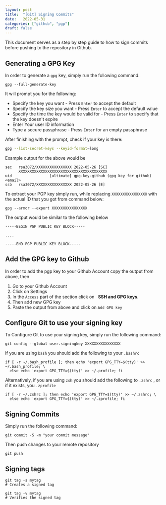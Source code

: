 ```yaml
---
layout: post
title:  "[Git] Signing Commits"
date:   2022-05-31
categories: ["github", "pgp"]
draft: false
---
```


This document serves as a step by step guide to how to sign commits before pushing to the repository in Github.

## Generating a GPG Key 

In order to generate a `gpg` key, simply run the following command:

```shell
gpg --full-generate-key
```

It will prompt you for the following:
- Specify the key you want - Press `Enter` to accept the default
- Specify the key size you want - Press `Enter` to accept the default value 
- Specify the time the key would be valid for - Press `Enter` to specify that the key doesn't expire
- Enter Your user ID information
- Type a secure passphrase - Press `Enter`  for an empty passphrase

After finishing with the prompt, check if your key is there: 

```sh
gpg --list-secret-keys --keyid-format=long
```

Example output for the above would be 

```shell
sec   rsa3072/XXXXXXXXXXXXXXXX 2022-05-26 [SC]
      XXXXXXXXXXXXXXXXXXXXXXXXXXXXXXXXXXXXXXXX
uid                 [ultimate] gpg-key-github (gpg key for github) <email>
ssb   rsa3072/XXXXXXXXXXXXXXXX 2022-05-26 [E]
```

To extract your PGP key simply run, while replacing `XXXXXXXXXXXXXXXX` with the actual ID that you got from command below:

```shell
gpg --armor --export XXXXXXXXXXXXXXXX
```

The output would be similar to the following below

```shell
-----BEGIN PGP PUBLIC KEY BLOCK-----

....

-----END PGP PUBLIC KEY BLOCK-----
```

## Add the GPG key to Github 

In order to add the pgp key to your Github Account copy the output from above, then

1. Go to your Github Account
2. Click on Settings 
3. In the `Access` part of the section click on   **SSH and GPG keys**.
4. Then add new GPG key 
5. Paste the output from above and click on `Add GPG key`


## Configure Git to use your signing key

To Configure Git to use your signing key, simply run the following command: 

```shell
git config --global user.signingkey XXXXXXXXXXXXXXXX
```

If you are using `bash` you should add the following to your `.bashrc` 

```shell
if [ -r ~/.bash_profile ]; then echo 'export GPG_TTY=$(tty)' >> ~/.bash_profile; \
  else echo 'export GPG_TTY=$(tty)' >> ~/.profile; fi
```

Alternatively, if you are using `zsh` you should add the following to `.zshrc` , or if it exists, you `.zprofile`

```shell
if [ -r ~/.zshrc ]; then echo 'export GPG_TTY=$(tty)' >> ~/.zshrc; \
  else echo 'export GPG_TTY=$(tty)' >> ~/.zprofile; fi
```

## Signing Commits

Simply run the following command: 

```shell
git commit -S -m "your commit message"
```

Then push changes to your remote repository

```shell
git push
```

## Signing tags

```shell
git tag -s mytag
# Creates a signed tag
```

```shell
git tag -v mytag
# Verifies the signed tag
```